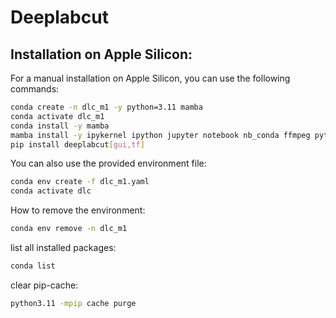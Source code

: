 # Deeplabcut 

## Installation on Apple Silicon:
For a manual installation on Apple Silicon, you can use the following commands:

```bash
conda create -n dlc_m1 -y python=3.11 mamba
conda activate dlc_m1
conda install -y mamba
mamba install -y ipykernel ipython jupyter notebook nb_conda ffmpeg pytables==3.8.0
pip install deeplabcut[gui,tf]
```

You can also use the provided environment file:

```bash
conda env create -f dlc_m1.yaml
conda activate dlc
```


How to remove the environment:

```bash
conda env remove -n dlc_m1
```

list all installed packages:

```bash
conda list
```

clear pip-cache:

```bash
python3.11 -mpip cache purge
```